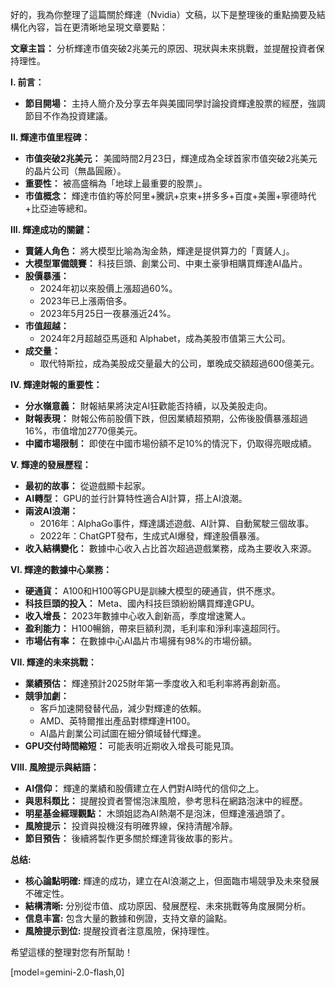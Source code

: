 好的，我為你整理了這篇關於輝達（Nvidia）文稿，以下是整理後的重點摘要及結構化內容，旨在更清晰地呈現文章要點：

**文章主旨：** 分析輝達市值突破2兆美元的原因、現狀與未來挑戰，並提醒投資者保持理性。

**I. 前言：**

*   **節目開場：** 主持人簡介及分享去年與美國同學討論投資輝達股票的經歷，強調節目不作為投資建議。

**II. 輝達市值里程碑：**

*   **市值突破2兆美元：** 美國時間2月23日，輝達成為全球首家市值突破2兆美元的晶片公司（無晶圓廠）。
*   **重要性：** 被高盛稱為「地球上最重要的股票」。
*   **市值概念：** 輝達市值約等於阿里+騰訊+京東+拼多多+百度+美團+寧德時代+比亞迪等總和。

**III. 輝達成功的關鍵：**

*   **賣鏟人角色：** 將大模型比喻為淘金熱，輝達是提供算力的「賣鏟人」。
*   **大模型軍備競賽：** 科技巨頭、創業公司、中東土豪爭相購買輝達AI晶片。
*   **股價暴漲：**
    *   2024年初以來股價上漲超過60%。
    *   2023年已上漲兩倍多。
    *   2023年5月25日一夜暴漲近24%。
*   **市值超越：**
    *   2024年2月超越亞馬遜和 Alphabet，成為美股市值第三大公司。
*   **成交量：**
    *   取代特斯拉，成為美股成交量最大的公司，單晚成交額超過600億美元。

**IV. 輝達財報的重要性：**

*   **分水嶺意義：** 財報結果將決定AI狂歡能否持續，以及美股走向。
*   **財報表現：** 財報公佈前股價下跌，但因業績超預期，公佈後股價暴漲超過16%，市值增加2770億美元。
*   **中國市場限制：** 即使在中國市場份額不足10%的情況下，仍取得亮眼成績。

**V. 輝達的發展歷程：**

*   **最初的故事：** 從遊戲顯卡起家。
*   **AI轉型：** GPU的並行計算特性適合AI計算，搭上AI浪潮。
*   **兩波AI浪潮：**
    *   2016年：AlphaGo事件，輝達講述遊戲、AI計算、自動駕駛三個故事。
    *   2022年：ChatGPT發布，生成式AI爆發，輝達股價暴漲。
*   **收入結構變化：** 數據中心收入占比首次超過遊戲業務，成為主要收入來源。

**VI. 輝達的數據中心業務：**

*   **硬通貨：** A100和H100等GPU是訓練大模型的硬通貨，供不應求。
*   **科技巨頭的投入：** Meta、國內科技巨頭紛紛購買輝達GPU。
*   **收入增長：** 2023年數據中心收入創新高，季度增速驚人。
*   **盈利能力：** H100暢銷，帶來巨額利潤，毛利率和淨利率遠超同行。
*   **市場佔有率：** 在數據中心AI晶片市場擁有98%的市場份額。

**VII. 輝達的未來挑戰：**

*   **業績預估：** 輝達預計2025財年第一季度收入和毛利率將再創新高。
*   **競爭加劇：**
    *   客戶加速開發替代品，減少對輝達的依賴。
    *   AMD、英特爾推出產品對標輝達H100。
    *   AI晶片創業公司試圖在細分領域替代輝達。
*   **GPU交付時間縮短：** 可能表明近期收入增長可能見頂。

**VIII. 風險提示與結語：**

*   **AI信仰：** 輝達的業績和股價建立在人們對AI時代的信仰之上。
*   **與思科類比：** 提醒投資者警惕泡沫風險，參考思科在網路泡沫中的經歷。
*   **明星基金經理觀點：** 木頭姐認為AI熱潮不是泡沫，但輝達漲過頭了。
*   **風險提示：** 投資與投機沒有明確界線，保持清醒冷靜。
*   **節目預告：** 後續將製作更多關於輝達背後故事的影片。

**总结:**

*   **核心論點明確:**  輝達的成功，建立在AI浪潮之上，但面臨市場競爭及未來發展不確定性。
*   **結構清晰:** 分別從市值、成功原因、發展歷程、未來挑戰等角度展開分析。
*   **信息丰富:** 包含大量的數據和例證，支持文章的論點。
*   **風險提示到位:**  提醒投資者注意風險，保持理性。

希望這樣的整理對您有所幫助！

[model=gemini-2.0-flash,0]
